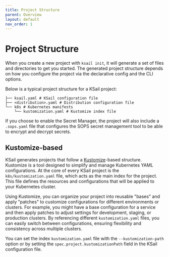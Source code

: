 ```yaml
---
title: Project Structure
parent: Overview
layout: default
nav_order: 1
---
```


# Project Structure

When you create a new project with `ksail init`, it will generate a set of files and directories to get you started. The generated project structure depends on how you configure the project via the declarative config and the CLI options.

Below is a typical project structure for a KSail project:

```shell
├── ksail.yaml # KSail configuration file
├── <distribution>.yaml # Distribution configuration file
└── k8s # Kubernetes manifests
    └── kustomization.yaml # Kustomize index file
```

If you choose to enable the Secret Manager, the project will also include a `.sops.yaml` file that configures the SOPS secret management tool to be able to encrypt and decrypt secrets.

## Kustomize-based

KSail generates projects that follow a [Kustomize](https://kubernetes-sigs.github.io/kustomize/)-based structure. Kustomize is a tool designed to simplify and manage Kubernetes YAML configurations. At the core of every KSail project is the `k8s/kustomization.yaml` file, which acts as the main index for the project. This file defines the resources and configurations that will be applied to your Kubernetes cluster.

Using Kustomize, you can organize your project into reusable "bases" and apply "patches" to customize configurations for different environments or clusters. For example, you might have a base configuration for a service and then apply patches to adjust settings for development, staging, or production clusters. By referencing different `kustomization.yaml` files, you can easily switch between configurations, ensuring flexibility and consistency across multiple clusters.

You can set the index `kustomization.yaml` file with the `--kustomization-path` option or by setting the `spec.project.kustomizationPath` field in the KSail configuration file.
